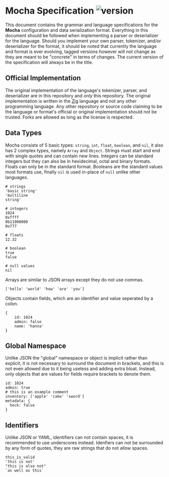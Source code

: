 # Mocha Specification ![version](https://img.shields.io/badge/version-1.0-blue)

This document contains the grammar and language specifications for the **Mocha**
configuration and data serialization format. Everything in this document should
be followed when implementing a parser or deserializer for the language. Should
you implement your own parser, tokenizer, and/or deserializer for the format, it
should be noted that currently the language and format is ever evolving, tagged
versions however will not change as they are meant to be "concrete" in terms of
changes. The current version of the specification will always be in the title.

## Official Implementation

The original implementation of the language's tokenizer, parser, and
deserializer are in this repository and *only* this repository. The original
implementation is written in the [Zig](https://ziglang.org) language and not any
other programming language. Any other repository or source code claiming to be
the language or format's official or original implementation should not be
trusted. Forks are allowed  as long as the license is respected.

## Data Types

Mocha consists of 5 basic types: `string`, `int`, `float`, `boolean`, and `nil`,
it also has 2 complex types, namely `Array` and `Object`. Strings must start and
end with single quotes and can contain new lines. Integers can be standard
integers but they can also be in hexidecimal, octal and binary formats. Floats
can only be in the standard format. Booleans are the standard values most
formats use, finally `nil` is used in-place of `null` unlike other languages.

```
# strings
'basic string'
'multiline
string'

# integers
1024
0xffff
0b11000000
0o777

# floats
12.32

# boolean
true
false

# null values
nil
```

Arrays are similar to JSON arrays except they do not use commas.

```
['hello' 'world' 'how' 'are' 'you']
```

Objects contain fields, which are an identifier and value seperated by a colon.

```
{
    id: 1024
    admin: false
    name: 'hanna'
}
```

## Global Namespace

Unlike JSON the "global" namespace or object is implicit rather than explicit,
it is not necessary to surround the document in brackets, and this is not even
allowed due to it being useless and adding extra bloat. Instead, only objects
that are values for fields require brackets to denote them.

```
id: 1024
admin: true
# this is an example comment
inventory: ['apple' 'cake' 'sword']
metadata: {
  heck: false
}
```

## Identifiers

Unlike JSON or YAML, identifiers can not contain spaces, it is recommended to
use underscores instead. Idenfiers can not be surrounded by any form of quotes,
they are raw strings that do not allow spaces.

```
this_is_valid
'this is not'
"this is also not"
`as well as this`
```